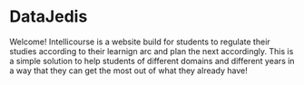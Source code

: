 # DataJedis
Welcome!
Intellicourse is a website build for students to regulate their studies according to their learnign arc and plan the next accordingly. This is a simple solution to help students of different domains and different years in a way that they can get the most out of what they already have!
